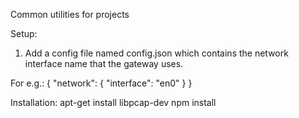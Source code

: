 Common utilities for projects

Setup:
1. Add a config file named config.json which contains the network interface name that the gateway uses.

For e.g.:
{
  "network": {
    "interface": "en0"
  }
}

Installation:
apt-get install libpcap-dev
npm install